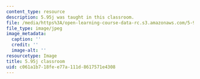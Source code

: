 ```yaml
---
content_type: resource
description: 5.95j was taught in this classroom.
file: /media/https%3A/open-learning-course-data-rc.s3.amazonaws.com/5-95j-teaching-college-level-science-and-engineering-fall-2015/c061a1b718fee77a111d8617571e4308_5-95-classroom.jpg
file_type: image/jpeg
image_metadata:
  caption: ''
  credit: ''
  image-alt: ''
resourcetype: Image
title: 5.95j classroom
uid: c061a1b7-18fe-e77a-111d-8617571e4308
---
```

